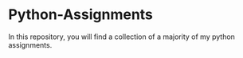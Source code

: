 # Python-Assignments
In this repository, you will find a collection of a majority of my python assignments.

